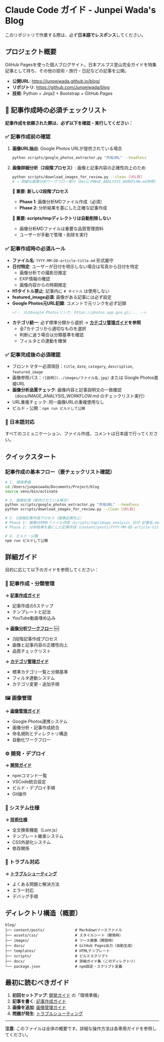 # Claude Code ガイド - Junpei Wada's Blog

このリポジトリで作業する際は、必ず**日本語でレスポンス**してください。

## プロジェクト概要

GitHub Pagesを使った個人ブログサイト。日本アルプス登山完全ガイドを特集記事として持ち、その他の技術・旅行・日記などの記事を公開。

- **公開URL**: https://junpeiwada.github.io/blog/
- **リポジトリ**: https://github.com/Junpeiwada/blog
- **技術**: Python + Jinja2 + Bootstrap + GitHub Pages

## 🚨 記事作成時の必須チェックリスト

**記事作成を依頼された際は、必ず以下を確認・実行してください：**

### ✅ 記事作成前の確認
1. **画像URL抽出**: Google Photos URLが提供されている場合
   ```bash
   python scripts/google_photos_extractor.py "共有URL" --headless
   ```

2. **画像詳細分析（2段階プロセス）**: 画像と記事内容の正確性向上のため
   ```bash
   python scripts/download_images_for_review.py --clean [URL群]
   # → 詳細な画像分析ワークフロー実行（docs/IMAGE_ANALYSIS_WORKFLOW.md参照）
   ```
   
   **🔄 重要: 新しい2段階プロセス**
   - **Phase 1**: 画像分析MDファイル作成（必須）
   - **Phase 2**: 分析結果を基にした正確な記事作成
   
   **📁 重要: scripts/tmpディレクトリは自動削除しない**
   - 画像分析MDファイルは重要な品質管理資料
   - ユーザーが手動で管理・削除を実行

### ✅ 記事作成時の必須ルール
- **ファイル名**: `YYYY-MM-DD-article-title.md` 形式厳守
- **日付特定**: ユーザーが日付を明示しない場合は写真から日付を特定
  - 画像分析での撮影日推定
  - EXIF情報の確認
  - 画像内容からの時期推定
- **H1タイトル禁止**: 記事内に `# タイトル` は使用しない
- **featured_image必須**: 画像がある記事には必ず設定
- **Google Photos元URL記録**: コメントで元リンクを必ず記録
  ```markdown
  <!-- 元のGoogle Photosリンク: https://photos.app.goo.gl/... -->
  ```
- **カテゴリ統一**: 必ず標準分類から選択 → **[カテゴリ管理ガイド](docs/CATEGORY_GUIDE.md)を参照**
  - 全7カテゴリから適切なものを選択
  - 判断に迷う場合は分類基準を確認
  - フィルタとの連動を確保

### ✅ 記事完成後の必須確認
- フロントマター必須項目：`title`, `date`, `category`, `description`, `featured_image`
- 画像参照パス：`![説明](../images/ファイル名.jpg)` または Google Photos直接URL
- **画像分析品質チェック**: 画像内容と記事説明文の一致確認（docs/IMAGE_ANALYSIS_WORKFLOW.md のチェックリスト実行）
- URL重複チェック: 同一画像URLの重複使用なし
- ビルド・公開：`npm run ビルドして公開`

### 🔄 日本語対応
すべてのコミュニケーション、ファイル作成、コメントは日本語で行ってください。

## クイックスタート

### 記事作成の基本フロー（要チェックリスト確認）
```bash
# 1. 環境準備
cd /Users/junpeiwada/Documents/Project/blog
source venv/bin/activate

# 2. 画像処理（提供されている場合）
python scripts/google_photos_extractor.py "共有URL" --headless
python scripts/download_images_for_review.py --clean [URL群]

# 3. 2段階記事作成プロセス（画像品質向上）
# Phase 1: 画像分析MDファイル作成（scripts/tmp/image_analysis_日付-記事名.md）
# Phase 2: 分析結果を基にした記事作成（content/posts/YYYY-MM-DD-article-title.md）

# 4. ビルド・公開
npm run ビルドして公開
```

## 詳細ガイド

目的に応じて以下のガイドを参照してください：

### 📝 記事作成・分類管理
**→ [記事作成ガイド](docs/ARTICLE_GUIDE.md)**
- 記事作成の5ステップ
- テンプレートと記法
- YouTube動画埋め込み

**→ [画像分析ワークフロー](docs/IMAGE_ANALYSIS_WORKFLOW.md)** 🆕
- 2段階記事作成プロセス
- 画像と記事内容の正確性向上
- 品質チェックリスト

**→ [カテゴリ管理ガイド](docs/CATEGORY_GUIDE.md)**  
- 標準カテゴリ一覧と分類基準
- フィルタ連動システム
- カテゴリ変更・追加手順

### 🖼️ 画像管理
**→ [画像管理ガイド](docs/IMAGE_GUIDE.md)**
- Google Photos連携システム
- 画像分析・記事作成統合
- 命名規則とディレクトリ構造
- 自動化ワークフロー

### ⚙️ 開発・デプロイ
**→ [開発ガイド](docs/DEVELOPMENT.md)**
- npmコマンド一覧
- VSCode統合設定
- ビルド・デプロイ手順
- Git操作

### 🔧 システム仕様
**→ [技術仕様](docs/SYSTEM_SPECS.md)**
- 全文検索機能（Lunr.js）
- テンプレート継承システム
- CSS外部化システム
- 依存関係

### 🚨 トラブル対応
**→ [トラブルシューティング](docs/TROUBLESHOOTING.md)**
- よくある問題と解決方法
- エラー対応
- デバッグ手順

## ディレクトリ構造（概要）

```
blog/
├── content/posts/              # Markdownソースファイル
├── assets/css/                 # スタイルシート（開発時）
├── images/                     # ソース画像（開発時）
├── docs/                       # GitHub Pages出力（自動生成）
├── templates/                  # HTMLテンプレート
├── scripts/                    # ビルドスクリプト
├── docs/                       # 詳細ガイド集（このディレクトリ）
└── package.json                # npm設定・スクリプト定義
```

## 最初に読むべきガイド

1. **初回セットアップ**: [開発ガイド](docs/DEVELOPMENT.md) の「環境準備」
2. **記事を書く**: [記事作成ガイド](docs/ARTICLE_GUIDE.md)
3. **画像を追加**: [画像管理ガイド](docs/IMAGE_GUIDE.md)
4. **問題が発生**: [トラブルシューティング](docs/TROUBLESHOOTING.md)

---

**注意**: このファイルは全体の概要です。詳細な操作方法は各専用ガイドを参照してください。